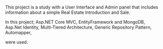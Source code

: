 This project is a study with a User Interface and Admin panel that includes information about a simple Real Estate Introduction and Sale.

In this project;
Asp.NET Core MVC,
EntityFramework and MongoDB,
Asp.Net Identity,
Multi-Tiered Architecture,
Generic Repository Pattern,
Automapper,

were used.
